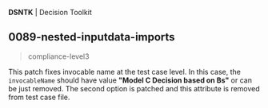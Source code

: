 **DSNTK** | Decision Toolkit

## 0089-nested-inputdata-imports

> compliance-level3

This patch fixes invocable name at the test case level.
In this case, the `invocableName` should have value **"Model C Decision based on Bs"**
or can be just removed. The second option is patched and this attribute is removed from test case file.
